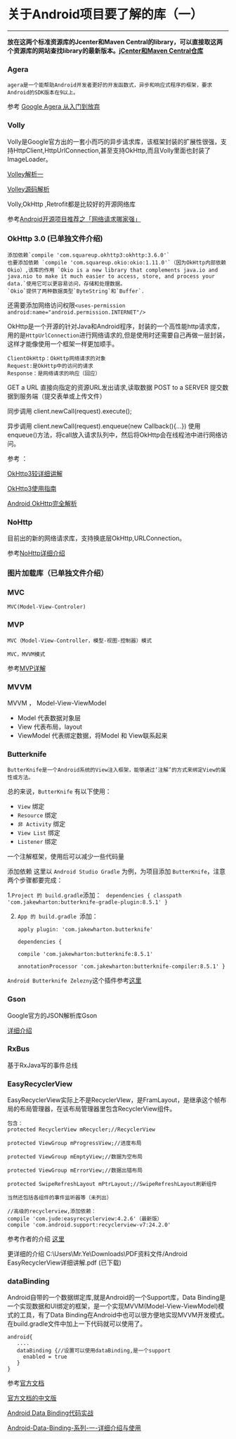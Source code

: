 # 关于Android项目要了解的库（一）
---

**放在这两个标准资源库的Jcenter和Maven Central的library，可以直接取这两个资源库的网站查找library的最新版本。[jCenter和Maven Central仓库](http://www.jianshu.com/p/3c63ae866e52)**

	
### Agera
	agera是一个能帮助Android开发者更好的开发函数式，异步和响应式程序的框架，要求Android的SDK版本在9以上。


参考 [Google Agera 从入门到放弃](http://blog.chengyunfeng.com/?p=984http://zjutkz.net/2016/04/23/%E8%A6%81%E5%81%9A%E4%B8%80%E4%B8%AA%E6%9C%89%E5%86%92%E9%99%A9%E7%B2%BE%E7%A5%9E%E7%9A%84%E4%BA%BA%EF%BC%81%E5%BC%80%E5%90%AF%E6%BC%AB%E6%BC%AB%E7%9A%84agera%E4%B9%8B%E6%97%85/)

### Volly

Volly是Google官方出的一套小而巧的异步请求库，该框架封装的扩展性很强，支持HttpClient,HttpUrlConnection,甚至支持OkHttp,而且Volly里面也封装了ImageLoader。

[Volley解析一](http://www.jianshu.com/p/5dd50bcbcd6d)

[Volley源码解析](http://p.codekk.com/blogs/detail/54cfab086c4761e5001b2542)

Volly,OkHttp ,Retrofit都是比较好的开源网络库

参考[Android开源项目推荐之「网络请求哪家强」](https://zhuanlan.zhihu.com/p/21879931)

### OkHttp 3.0 (已单独文件介绍)

	添加依赖`compile 'com.squareup.okhttp3:okhttp:3.6.0'`
    也要添加依赖 `compile 'com.squareup.okio:okio:1.11.0'`（因为OkHttp内部依赖Okio）,该库的作用 `Okio is a new library that complements java.io and java.nio to make it much easier to access, store, and process your data.`使用它可以更容易访问，存储和处理数据。
    `Okio`提供了两种数据类型`ByteString`和`Buffer`.

还需要添加网络访问权限`<uses-permission android:name="android.permission.INTERNET"/>`


OkHttp是一个开源的针对Java和Android程序，封装的一个高性能http请求库，用的是`HttpUrlConnection`进行网络请求的,但是使用时还需要自己再做一层封装，这样才能像使用一个框架一样更加顺手。

	ClientOkHttp：OkHttp网络请求的对象
	Request:是OkHttp中的访问的请求
	Response：是网络请求的响应（回应）

GET a URL 直接向指定的资源URL发出请求,读取数据
POST to a SERVER 提交数据到服务端（提交表单或上传文件）

同步调用 client.newCall(request).execute();

异步调用 client.newCall(request).enqueue(new Callback(){...})
使用enqueue()方法，将call放入请求队列中，然后将OkHttp会在线程池中进行网络访问。

参考 ：

[OkHttp3较详细讲解](http://blog.csdn.net/biezhihua/article/details/50603624)

[OkHttp3使用指南](http://www.jianshu.com/p/457d3ab27584)

[Android OkHttp完全解析](http://www.jcodecraeer.com/a/anzhuokaifa/androidkaifa/2015/0106/2275.html)


### NoHttp

目前出的新的网络请求库，支持换底层OkHttp,URLConnection。

参考[NoHttp详细介绍](http://gold.xitu.io/post/58038d1c570c35006c7ddc83)

### 图片加载库（已单独文件介绍）

### MVC
	MVC(Model-View-Controler)


### MVP
	MVC（Model-View-Controller，模型-视图-控制器）模式
	
	MVC，MVVM模式
参考[MVP详解](http://www.jianshu.com/p/9a6845b26856#)

### MVVM
  MVVM ， Model-View-ViewModel

- Model  代表数据对象层
- View  代表布局，layout
- ViewModel  代表绑定数据，将Model 和 View联系起来

### Butterknife
	ButterKnife是一个Android系统的View注入框架，能够通过‘注解’的方式来绑定View的属性或方法。
总的来说，`ButterKnife` 有以下使用：

- `View` 绑定
- `Resource` 绑定
- `非 Activity` 绑定
- `View List` 绑定
- `Listener` 绑定

一个注解框架，使用后可以减少一些代码量

添加依赖
这里以 `Android Studio Gradle` 为例，为项目添加 `ButterKnife`，注意两个步骤都要完成：

1.` Project 的 build.gradle `添加：
  ` dependencies {
   classpath 'com.jakewharton:butterknife-gradle-plugin:8.5.1'
   }`

2. `App 的 build.gradle `添加：

	`apply plugin: 'com.jakewharton.butterknife'`

	`dependencies {`

	`compile 'com.jakewharton:butterknife:8.5.1'`

    `annotationProcessor 'com.jakewharton:butterknife-compiler:8.5.1'
	}`

`Android Butterknife Zelezny`这个插件参考[这里](http://www.tuicool.com/articles/Q3mmay/)


### Gson
 Google官方的JSON解析库Gson
 
[详细介绍](http://blog.csdn.net/oqihaogongyuan/article/details/50944755)
	


### RxBus
 基于RxJava写的事件总线

### EasyRecyclerView
EasyRecyclerView实际上不是RecyclerVIew，是FramLayout，是继承这个帧布局的布局管理器，在该布局管理器里包含RecyclerView组件。

	包含：
    protected RecyclerView mRecycler;//RecyclerView

    protected ViewGroup mProgressView;//进度布局

    protected ViewGroup mEmptyView;//数据为空布局

    protected ViewGroup mErrorView;//数据出错布局

	protected SwipeRefreshLayout mPtrLayout;//SwipeRefreshLayout刷新组件

	当然还包括各组件的事件监听器等（未列出）

    //高级的recyclerview,添加依赖：
    compile 'com.jude:easyrecyclerview:4.2.6'（最新版）
    compile 'com.android.support:recyclerview-v7:24.2.0'

参考作者的介绍 [这里](https://github.com/Jude95/EasyRecyclerView/blob/master/README_ch.md)
	
更详细的介绍 C:\Users\Mr.Ye\Downloads\PDF资料文件/Android EasyRecyclerView详细讲解.pdf (已下载)

### dataBinding
 Android自带的一个数据绑定库,就是Android的一个Support库，Data Binding是一个实现数据和UI绑定的框架，是一个实现MVVM(Model-View-ViewModel)模式的工具，有了Data Binding在Android中也可以很方便地实现MVVM开发模式。在build.gradle文件中加上一下代码就可以使用了。

	android{
	   ....	
	   dataBinding {//设置可以使用dataBinding,是一个support 
         enabled = true
       }
	}
参考[官方文档](https://developer.android.com/topic/libraries/data-binding/index.html) 

[官方文档的中文版](http://www.jianshu.com/p/b1df61a4df77)

[Android Data Binding代码实战](https://www.aswifter.com/2015/07/11/android-data-binding-example/)

[Android-Data-Binding-系列-一-详细介绍与使用](http://connorlin.github.io/2016/07/02/Android-Data-Binding-%E7%B3%BB%E5%88%97-%E4%B8%80-%E8%AF%A6%E7%BB%86%E4%BB%8B%E7%BB%8D%E4%B8%8E%E4%BD%BF%E7%94%A8/)

